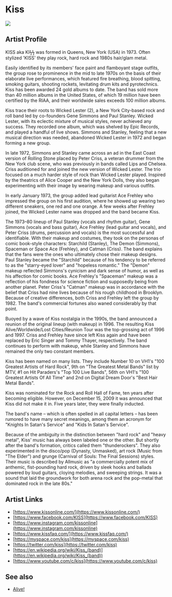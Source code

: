 # Kiss

![](../../asssets/artists/Kiss.png)

## Artist Profile

KISS aka KIϟϟ was formed in Queens, New York (USA) in 1973. Often stylized 'KISS' they play rock, hard rock and 1980s hair/glam metal.

Easily identified by its members' face paint and flamboyant stage outfits, the group rose to prominence in the mid to late 1970s on the basis of their elaborate live performances, which featured fire breathing, blood spitting, smoking guitars, shooting rockets, levitating drum kits and pyrotechnics. Kiss has been awarded 24 gold albums to date. The band has sold more than 40 million albums in the United States, of which 19 million have been certified by the RIAA, and their worldwide sales exceeds 100 million albums.

Kiss trace their roots to Wicked Lester (2), a New York City-based rock and roll band led by co-founders Gene Simmons and Paul Stanley. Wicked Lester, with its eclectic mixture of musical styles, never achieved any success. They recorded one album, which was shelved by Epic Records, and played a handful of live shows. Simmons and Stanley, feeling that a new musical direction was needed, abandoned Wicked Lester in 1972 and began forming a new group.

In late 1972, Simmons and Stanley came across an ad in the East Coast version of Rolling Stone placed by Peter Criss, a veteran drummer from the New York club scene, who was previously in bands called Lips and Chelsea. Criss auditioned for and joined the new version of Wicked Lester. The trio focused on a much harder style of rock than Wicked Lester played. Inspired by the theatrics of Alice Cooper and the New York Dolls, they also began experimenting with their image by wearing makeup and various outfits.

In early January 1973, the group added lead guitarist Ace Frehley who impressed the group on his first audition, where he showed up wearing two different sneakers, one red and one orange. A few weeks after Frehley joined, the Wicked Lester name was dropped and the band became Kiss.

The 1973–80 lineup of Paul Stanley (vocals and rhythm guitar), Gene Simmons (vocals and bass guitar), Ace Frehley (lead guitar and vocals), and Peter Criss (drums, percussion and vocals) is the most successful and identifiable. With their makeup and costumes, they took on the personas of comic book-style characters: Starchild (Stanley), The Demon (Simmons), Spaceman or Space Ace (Frehley), and Catman (Criss). The band explains that the fans were the ones who ultimately chose their makeup designs. Paul Stanley became the "Starchild" because of his tendency to be referred to as the "starry-eyed lover" and "hopeless romantic." The "Demon" makeup reflected Simmons's cynicism and dark sense of humor, as well as his affection for comic books. Ace Frehley's "Spaceman" makeup was a reflection of his fondness for science fiction and supposedly being from another planet. Peter Criss's "Catman" makeup was in accordance with the belief that Criss had nine lives because of his rough childhood in Brooklyn. Because of creative differences, both Criss and Frehley left the group by 1982. The band's commercial fortunes also waned considerably by that point.

Buoyed by a wave of Kiss nostalgia in the 1990s, the band announced a reunion of the original lineup (with makeup) in 1996. The resulting Kiss Alive/Worldwide/Lost Cities/Reunion Tour was the top-grossing act of 1996 and 1997. Criss and Frehley have since left Kiss again and have been replaced by Eric Singer and Tommy Thayer, respectively. The band continues to perform with makeup, while Stanley and Simmons have remained the only two constant members.

Kiss has been named on many lists. They include Number 10 on VH1's "100 Greatest Artists of Hard Rock", 9th on "The Greatest Metal Bands" list by MTV, #1 on Hit Paraders's "Top 100 Live Bands", 56th on VH1's "100 Greatest Artists Of All Time" and 2nd on Digital Dream Door's "Best Hair Metal Bands".

Kiss was nominated for the Rock and Roll Hall of Fame, ten years after becoming eligible. However, on December 15, 2009 it was announced that Kiss did not make it in. Five years later, they were finally inducted.

The band's name – which is often spelled in all capital letters – has been rumored to have many secret meanings, among them an acronym for "Knights In Satan's Service" and "Kids In Satan's Service".

Because of the ambiguity in the distinction between "hard rock" and "heavy metal", Kiss' music has always been labeled one or the other. But shortly after the band's formation, critics called them "thunderockers". They also experimented in the disco/pop (Dynasty, Unmasked), art rock (Music from "The Elder") and grunge (Carnival of Souls: The Final Sessions) styles. Their music is described by Allmusic as "a commercially potent mix of anthemic, fist-pounding hard rock, driven by sleek hooks and ballads powered by loud guitars, cloying melodies, and sweeping strings. It was a sound that laid the groundwork for both arena rock and the pop-metal that dominated rock in the late 80s."

## Artist Links

- [https://www.kissonline.com/](https://www.kissonline.com/)
- [https://www.facebook.com/KISS](https://www.facebook.com/KISS)
- [https://www.instagram.com/kissonline](https://www.instagram.com/kissonline)
- [https://www.kissfaq.com/](https://www.kissfaq.com/)
- [https://myspace.com/kiss](https://myspace.com/kiss)
- [https://twitter.com/kiss](https://twitter.com/kiss)
- [https://en.wikipedia.org/wiki/Kiss_(band)](https://en.wikipedia.org/wiki/Kiss_(band))
- [https://www.youtube.com/c/kiss](https://www.youtube.com/c/kiss)


## See also

- [Alive!](Kiss-Alive!.md)
